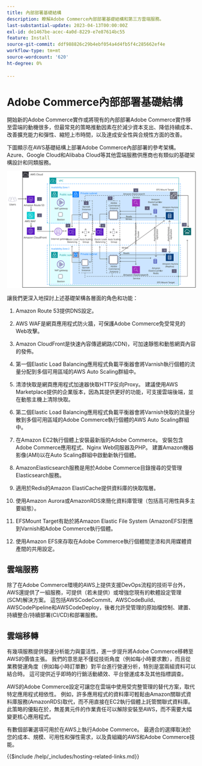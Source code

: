 ```yaml
---
title: 內部部署基礎結構
description: 瞭解Adobe Commerce內部部署基礎結構和第三方雲端服務。
last-substantial-update: 2023-04-13T00:00:00Z
exl-id: de1467be-acec-4a0d-8229-e7e87614bc55
feature: Install
source-git-commit: ddf988826c29b4ebf054a4d4fb5f4c285662ef4e
workflow-type: tm+mt
source-wordcount: '620'
ht-degree: 0%

---
```


# Adobe Commerce內部部署基礎結構

開始新的Adobe Commerce實作或將現有的內部部署Adobe Commerce實作移至雲端的動機很多，但最常見的策略推動因素在於減少資本支出、降低持續成本、改善擴充能力和彈性、縮短上市時間，以及達成安全性與合規性方面的改善。

下圖顯示在AWS基礎結構上部署Adobe Commerce內部部署的參考架構。 Azure、Google Cloud和Alibaba Cloud等其他雲端服務供應商也有類似的基礎架構設計和同類服務。

![在協力廠商雲端服務上自行託管Adobe Commerce基礎結構的圖表](/help/assets/playbooks/on-premises-infrastructure.svg)

讓我們更深入地探討上述基礎架構各層面的角色和功能：

1. Amazon Route 53提供DNS設定。

1. AWS WAF是網頁應用程式防火牆，可保護Adobe Commerce免受常見的Web攻擊。

1. Amazon CloudFront是快速內容傳遞網路(CDN)，可加速靜態和動態網頁內容的發佈。

1. 第一個Elastic Load Balancing應用程式負載平衡器會將Varnish執行個體的流量分配到多個可用區域的AWS Auto Scaling群組中。

1. 清漆快取是網頁應用程式加速器快取HTTP反向Proxy。 建議使用AWS Marketplace提供的企業版本，因為其提供更好的功能，可支援雲端後端，並在動態主機上清除快取。

1. 第二個Elastic Load Balancing應用程式負載平衡器會將Varnish快取的流量分散到多個可用區域的Adobe Commerce執行個體的AWS Auto Scaling群組中。

1. 在Amazon EC2執行個體上安裝最新版的Adobe Commerce。 安裝包含Adobe Commerce應用程式、Nginx Web伺服器及PHP。 建置Amazon機器影像(AMI)以在Auto Scaling群組中啟動新執行個體。

1. AmazonElasticsearch服務是用於Adobe Commerce目錄搜尋的受管理Elasticsearch服務。

1. 適用於Redis的Amazon ElastiCache提供資料庫的快取階層。

1. 使用Amazon Aurora或AmazonRDS來簡化資料庫管理（包括高可用性與多主要組態）。

1. EFSMount Target有助於將Amazon Elastic File System (AmazonEFS)對應到Varnish和Adobe Commerce執行個體。

1. 使用Amazon EFS來存取在Adobe Commerce執行個體間塗漆和共用媒體資產間的共用設定。

## 雲端服務

除了在Adobe Commerce環境的AWS上提供支援DevOps流程的技術平台外，AWS還提供了一組服務，可提供（若未提供）或增強您現有的軟體設定管理(SCM)解決方案。 這包括AWSCodeCommit、AWSCodeBuild、AWSCodePipeline和AWSCodeDeploy，後者允許受管理的原始檔控制、建置、持續整合/持續部署(CI/CD)和部署服務。

## 雲端移轉

有幾項服務提供營運分析能力與靈活性，進一步提升將Adobe Commerce移轉至AWS的價值主張。 我們的意思是不僅從技術角度（例如每小時要求數），而且從業務營運角度（例如每小時訂單數）對平台進行營運分析，特別是當兩組資料可以結合時。 這可提供近乎即時的行銷活動績效、平台營運成本及其他指標調查。

AWS的Adobe Commerce設定可讓您在雲端中使用受完整管理的替代方案，取代特定應用程式相依性。 例如，許多應用程式的資料庫可輕鬆由Amazon關聯式資料庫服務(AmazonRDS)取代，而不用直接在EC2執行個體上託管關聯式資料庫。 此策略的優點在於，無差異元件的作業責任可以解除安裝至AWS，而不需要大幅變更核心應用程式。

有數個部署選項可用於在AWS上執行Adobe Commerce。 最適合的選擇取決於您的成本、規模、可用性和彈性需求，以及貴組織的AWS和Adobe Commerce技能。

{{$include /help/_includes/hosting-related-links.md}}
